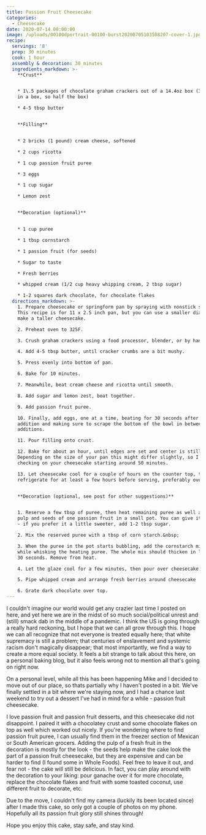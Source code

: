 ```yaml
---
title: Passion Fruit Cheesecake
categories:
  - Cheesecake
date: 2020-07-14 00:00:00
image: /uploads/00100dportrait-00100-burst20200705103508207-cover-1.jpg
recipe:
  servings: '8'
  prep: 30 minutes
  cook: 1 hour
  assembly & decoration: 30 minutes
  ingredients_markdown: >-
    **Crust**


    * 1\.5 packages of chocolate graham crackers out of a 14.4oz box (3 packages
    in a box, so half the box)

    * 4-5 tbsp butter


    **Filling**


    * 2 bricks (1 pound) cream cheese, softened

    * 2 cups ricotta

    * 1 cup passion fruit puree

    * 3 eggs

    * 1 cup sugar

    * Lemon zest


    **Decoration (optional)**


    * 1 cup puree

    * 1 tbsp cornstarch

    * 1 passion fruit (for seeds)

    * Sugar to taste

    * Fresh berries

    * whipped cream (1/2 cup heavy whipping cream, 2 tbsp sugar)

    * 1-2 squares dark chocolate, for chocolate flakes
  directions_markdown: >-
    1. Prepare cheesecake or springform pan by spraying with nonstick spray.
    This recipe is for 11 x 2.5 inch pan, but you can use a smaller diameter to
    make a taller cheesecake.

    2. Preheat oven to 325F.

    3. Crush graham crackers using a food processor, blender, or by hand.

    4. Add 4-5 tbsp butter, until cracker crumbs are a bit mushy.

    5. Press evenly into bottom of pan.

    6. Bake for 10 minutes.

    7. Meanwhile, beat cream cheese and ricotta until smooth.

    8. Add sugar and lemon zest, beat together.

    9. Add passion fruit puree.

    10. Finally, add eggs, one at a time, beating for 30 seconds after each
    addition and making sure to scrape the bottom of the bowl in between
    additions.

    11. Pour filling onto crust.

    12. Bake for about an hour, until edges are set and center is still jiggly.
    Depending on the size of your pan this might differ slightly, so I recommend
    checking on your cheesecake starting around 50 minutes.

    13. Let cheesecake cool for a couple of hours on the counter top, then
    refrigerate for at least a few hours before serving, preferably overnight.


    **Decoration (optional, see post for other suggestions)**


    1. Reserve a few tbsp of puree, then heat remaining puree as well as the
    pulp and seeds of one passion fruit in a small pot. You can give it a taste
    - if you prefer it a little sweeter, add 1-2 tbsp sugar.

    2. Mix the reserved puree with a tbsp of corn starch.&nbsp;

    3. When the puree in the pot starts bubbling, add the cornstarch mixture
    while whisking the heating puree. The whole mix should thicken in less than
    30 seconds. Remove from heat.

    4. Let the glaze cool for a few minutes, then pour over cheesecake.

    5. Pipe whipped cream and arrange fresh berries around cheesecake

    6. Grate dark chocolate over top.
---
```


I couldn't imagine our world would get any crazier last time I posted on here, and yet here we are in the midst of so much social/political unrest and (still) smack dab in the middle of a pandemic. I think the US is going through a really hard reckoning, but I hope that we can all grow through this. I hope we can all recognize that not everyone is treated equally here; that white supremacy is still a problem; that centuries of enslavement and systemic racism don't magically disappear; that most importantly, we find a way to create a more equal society. It feels a bit strange to talk about this here, on a personal baking blog, but it also feels wrong not to mention all that's going on right now.

On a personal level, while all this has been happening Mike and I decided to move out of our place, so thats partially why I haven't posted in a bit. We've finally settled in a bit where we're staying now, and I had a chance last weekend to try out a dessert I've had in mind for a while - passion fruit cheesecake.

I love passion fruit and passion fruit desserts, and this cheesecake did not disappoint. I paired it with a chocolatey crust and some chocolate flakes on top as well which worked out nicely. If you're wondering where to find passion fruit puree, I can usually find them in the freezer section of Mexican or South American grocers. Adding the pulp of a fresh fruit in the decoration is mostly for the look - the seeds help make the cake look the part of a passion fruit cheesecake, but they are expensive and can be harder to find (I found some in Whole Foods). Feel free to leave it out, and fear not - the cake will still be delicious. In fact, you can play around with the decoration to your liking: pour ganache over it for more chocolate, replace the chocolate flakes and fruit with some toasted coconut, use different fruit to decorate, etc.

Due to the move, I couldn't find my camera (luckily its been located since) after I made this cake, so only got a couple of photos on my phone. Hopefully all its passion fruit glory still shines through\!&nbsp;

Hope you enjoy this cake, stay safe, and stay kind.